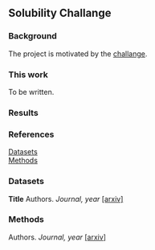 ## Solubility Challange

### Background

The project is motivated by the [challange](https://pubs.acs.org/doi/10.1021/acs.jcim.9b00345). 


### This work
To be written.

### Results

### References

[Datasets](#datasets)  
[Methods](#methods)

### Datasets

**Title**
Authors.
*Journal, year*
[[arxiv]](https://)

### Methods
Authors.
*Journal, year*
[[arxiv]](https://)

